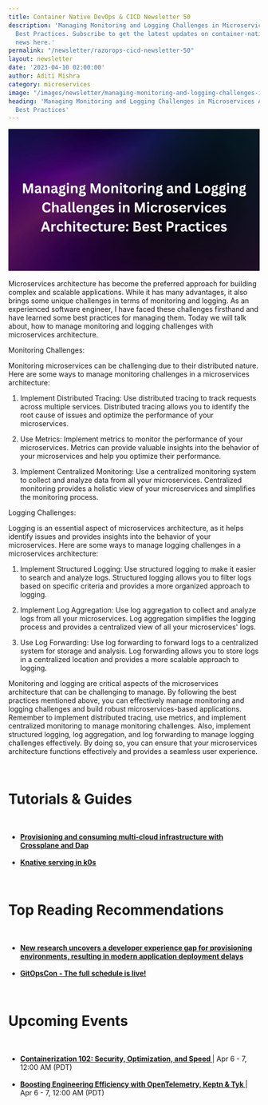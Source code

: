 ```yaml
---
title: Container Native DevOps & CICD Newsletter 50
description: 'Managing Monitoring and Logging Challenges in Microservices Architecture:
  Best Practices. Subscribe to get the latest updates on container-native & DevOps
  news here.'
permalink: "/newsletter/razorops-cicd-newsletter-50"
layout: newsletter
date: '2023-04-10 02:00:00'
author: Aditi Mishra
category: microservices
image: "/images/newsletter/managing-monitoring-and-logging-challenges-in-microservices-architecture.png"
heading: 'Managing Monitoring and Logging Challenges in Microservices Architecture:
  Best Practices'
---
```


![](/images/newsletter/managing-monitoring-and-logging-challenges-in-microservices-architecture.png)
<br>

Microservices architecture has become the preferred approach for building complex and scalable applications. While it has many advantages, it also brings some unique challenges in terms of monitoring and logging. As an experienced software engineer, I have faced these challenges firsthand and have learned some best practices for managing them. Today we will talk about, how to manage monitoring and logging challenges with microservices architecture.

Monitoring Challenges:

Monitoring microservices can be challenging due to their distributed nature. Here are some ways to manage monitoring challenges in a microservices architecture:

1. Implement Distributed Tracing: Use distributed tracing to track requests across multiple services. Distributed tracing allows you to identify the root cause of issues and optimize the performance of your microservices.

2. Use Metrics: Implement metrics to monitor the performance of your microservices. Metrics can provide valuable insights into the behavior of your microservices and help you optimize their performance.

3. Implement Centralized Monitoring: Use a centralized monitoring system to collect and analyze data from all your microservices. Centralized monitoring provides a holistic view of your microservices and simplifies the monitoring process.

Logging Challenges:

Logging is an essential aspect of microservices architecture, as it helps identify issues and provides insights into the behavior of your microservices. Here are some ways to manage logging challenges in a microservices architecture:

1. Implement Structured Logging: Use structured logging to make it easier to search and analyze logs. Structured logging allows you to filter logs based on specific criteria and provides a more organized approach to logging.

2. Implement Log Aggregation: Use log aggregation to collect and analyze logs from all your microservices. Log aggregation simplifies the logging process and provides a centralized view of all your microservices' logs.

3. Use Log Forwarding: Use log forwarding to forward logs to a centralized system for storage and analysis. Log forwarding allows you to store logs in a centralized location and provides a more scalable approach to logging.

Monitoring and logging are critical aspects of the microservices architecture that can be challenging to manage. By following the best practices mentioned above, you can effectively manage monitoring and logging challenges and build robust microservices-based applications. Remember to implement distributed tracing, use metrics, and implement centralized monitoring to manage monitoring challenges. Also, implement structured logging, log aggregation, and log forwarding to manage logging challenges effectively. By doing so, you can ensure that your microservices architecture functions effectively and provides a seamless user experience.

<br>


# Tutorials & Guides

<br>
<ul>
<li>
<a href="https://blog.crossplane.io/crossplane-and-dapr/?utm_source=hs_email&utm_medium=email&_hsenc=p2ANqtz-8IlPR7iz_1tfdX_KLl1Rf3YnhkTYRzFpKjyvDkRBHDND63-2iPKjHaGqc3UKH1zqi4USoX" target="_blank"><b>Provisioning and consuming multi-cloud infrastructure with Crossplane and Dap </b></a>
	</li>
<br>
<li>
<a href="https://knative.dev/blog/articles/knative-serving-in-k0s/?utm_source=hs_email&utm_medium=email&_hsenc=p2ANqtz-8IlPR7iz_1tfdX_KLl1Rf3YnhkTYRzFpKjyvDkRBHDND63-2iPKjHaGqc3UKH1zqi4USoX" target="_blank"><b>Knative serving in k0s</b></a>
	</li>
</ul>

<br>

# Top Reading Recommendations

<br>
<ul>
<li>
<a href="https://rafay.co/press-release/new-research-uncovers-a-developer-experience-gap-for-provisioning-environments-resulting-in-modern-application-deployment-delays/?utm_source=hs_email&utm_medium=email&_hsenc=p2ANqtz-8IlPR7iz_1tfdX_KLl1Rf3YnhkTYRzFpKjyvDkRBHDND63-2iPKjHaGqc3UKH1zqi4USoX" target="_blank"><b>New research uncovers a developer experience gap for provisioning environments, resulting in modern application deployment delays</b></a>
	</li>
<br>
<li>
<a href="https://www.cncf.io/announcements/2023/03/13/announcing-the-schedule-for-cdcon-gitopscon-north-america-2023/?utm_source=hs_email&utm_medium=email&_hsenc=p2ANqtz-8IlPR7iz_1tfdX_KLl1Rf3YnhkTYRzFpKjyvDkRBHDND63-2iPKjHaGqc3UKH1zqi4USoX" target="_blank"><b>GitOpsCon - The full schedule is live!</b></a>
	</li>
	</ul>

<br>


# Upcoming Events
<br>

<ul>
<li>
<a href="https://community.cncf.io/events/details/cncf-cncf-online-programs-presents-cncf-on-demand-webinar-containerization-102-security-optimization-and-speed/" target="_blank"><b> Containerization 102: Security, Optimization, and Speed </b></a> | Apr 6 - 7, 12:00 AM (PDT)
	</li>
<br>
<li>
<a href="https://community.cncf.io/events/details/cncf-cncf-online-programs-presents-cncf-on-demand-webinar-boosting-engineering-efficiency-with-opentelemetry-keptn-tyk/" target="_blank"><b> Boosting Engineering Efficiency with OpenTelemetry, Keptn & Tyk </b></a> | Apr 6 - 7, 12:00 AM (PDT)
	</li>
	</ul>
